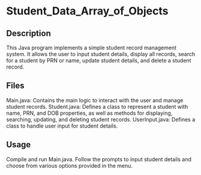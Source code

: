 # Student_Data_Array_of_Objects

## Description
This Java program implements a simple student record management system. It allows the user to input student details, display all records, search for a student by PRN or name, update student details, and delete a student record.

## Files
Main.java: Contains the main logic to interact with the user and manage student records.
Student.java: Defines a class to represent a student with name, PRN, and DOB properties, as well as methods for displaying, searching, updating, and deleting student records.
UserInput.java: Defines a class to handle user input for student details.
## Usage
Compile and run Main.java.
Follow the prompts to input student details and choose from various options provided in the menu.
